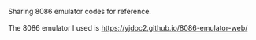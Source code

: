 Sharing 8086 emulator codes for reference.
<br>
<br>
The 8086 emulator I used is https://yjdoc2.github.io/8086-emulator-web/
